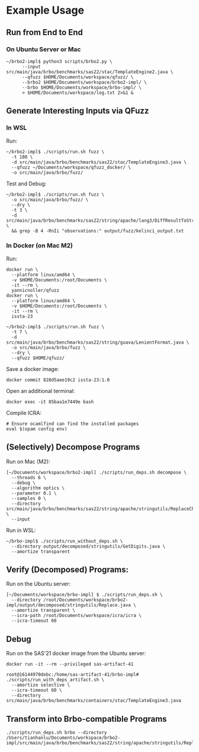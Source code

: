 # Example Usage

## Run from End to End

### On Ubuntu Server or Mac

```shell
~/brbo2-impl$ python3 scripts/brbo2.py \
      --input src/main/java/brbo/benchmarks/sas22/stac/TemplateEngine2.java \
      --qfuzz $HOME/Documents/workspace/qfuzz/ \
      --brbo2 $HOME/Documents/workspace/brbo2-impl/ \
      --brbo $HOME/Documents/workspace/brbo-impl/ \
      > $HOME/Documents/workspace/log.txt 2>&1 &
```

## Generate Interesting Inputs via QFuzz

### In WSL

Run:
```shell
~/brbo2-impl$ ./scripts/run.sh fuzz \
  -t 180 \
  -d src/main/java/brbo/benchmarks/sas22/stac/TemplateEngine3.java \
  --qfuzz ~/Documents/workspace/qfuzz_docker/ \
  -o src/main/java/brbo/fuzz/
```

Test and Debug:
```shell
~/brbo2-impl$ ./scripts/run.sh fuzz \
  -o src/main/java/brbo/fuzz/ \
  --dry \
  -t 3 \
  -d src/main/java/brbo/benchmarks/sas22/string/apache/lang3/DiffResultToString.java \
  && grep -B 4 -RnIi "observations:" output/fuzz/kelinci_output.txt
```

### In Docker (on Mac M2) 

Run:
```shell
docker run \
  --platform linux/amd64 \ 
  -v $HOME/Documents:/root/Documents \
  -it --rm \
  yannicnoller/qfuzz
docker run \
  --platform linux/amd64 \
  -v $HOME/Documents:/root/Documents \
  -it --rm \
  issta-23

~/brbo2-impl$ ./scripts/run.sh fuzz \
  -t 7 \
  -d src/main/java/brbo/benchmarks/sas22/string/guava/LenientFormat.java \
  -o src/main/java/brbo/fuzz \
  --dry \ 
  --qfuzz $HOME/qfuzz/
```

Save a docker image:
```shell
docker commit 828d5aee19c2 issta-23:1.0 
```

Open an additional terminal:
```shell
docker exec -it 85baa1e7449e bash
```

Compile ICRA:
```shell
# Ensure ocamlfind can find the installed packages
eval $(opam config env)
```

## (Selectively) Decompose Programs

Run on Mac (M2):
```shell
[~/Documents/workspace/brbo2-impl] ./scripts/run_deps.sh decompose \
  --threads 6 \
  --debug \
  --algorithm optics \
  --parameter 0.1 \
  --samples 0 \
  --directory src/main/java/brbo/benchmarks/sas22/string/apache/stringutils/ReplaceChars.java \
  --input
```

Run in WSL:
```shell
~/brbo-impl$ ./scripts/run_without_deps.sh \
  --directory output/decomposed/stringutils/GetDigits.java \
  --amortize transparent
```

## Verify (Decomposed) Programs:

Run on the Ubuntu server:
```shell
[~/Documents/workspace/brbo-impl] $ ./scripts/run_deps.sh \
  --directory /root/Documents/workspace/brbo2-impl/output/decomposed/stringutils/Replace.java \
  --amortize transparent \
  --icra-path /root/Documents/workspace/icra/icra \
  --icra-timeout 60
```

## Debug

Run on the SAS'21 docker image from the Ubuntu server:
```shell
docker run -it --rm --privileged sas-artifact-41

root@16144970debc:/home/sas-artifact-41/brbo-impl# ./scripts/run_with_deps_artifact.sh \
  --amortize selective \
  --icra-timeout 60 \
  --directory src/main/java/brbo/benchmarks/containers/stac/TemplateEngine3.java
```

## Transform into Brbo-compatible Programs

```shell
./scripts/run_deps.sh brbo --directory /Users/tianhanlu/Documents/workspace/brbo2-impl/src/main/java/brbo/benchmarks/sas22/string/apache/stringutils/ReplaceChars.java 
```